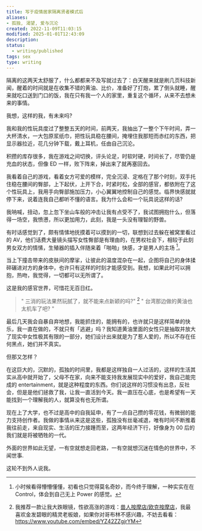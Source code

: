 ```yaml
---
title: 写于疫情居家隔离贤者模式后
aliases: 
- 孤独, 渴望, 爱与沉沦
created: 2022-11-09T11:03:15
modified: 2025-01-01T12:43:09
description: 
status:
  - writing/published
tags: sex
type: writing
---
```


隔离的这两天太舒服了，什么都都来不及写就过去了：白天醒来就是刷几页科技新闻，醒着的时间就是在收集不错的黄油、比价，准备好了打炮，累了倒头就睡，醒来就吃口送到门口的饭，我在只有我一个人的家里，重复这个循环，从来不去想未来的事情。

我想，这样的我，有未来吗?

我和我的性玩具度过了整整五天的时间，前两天，我抽出了一整个下午时间，弄一大杯清水，一大包原浆纸巾，把性玩具稳在腰间，掩埋住我那短而赤红的东西，把显示器拉近，花几分钟下载，戴上耳机，任由自己沉沦。

积攒的库存很多，我在游戏之间切换，评头论足，时软时硬，时间长了，尽管仍是充血的状态，但像 ED 一样，败下阵来，掉出来了就再塞回去。

我看着自己的游戏，看着女方可爱的模样，完全沉浸、定格在了那个时刻，双手托住稳在腰间的臀部，上下起伏，上开下合，时紧时松，全部的感官，都依附在了这个性玩具上，我用手向臀部施加压力，小心翼翼地控制自己的感觉。临界快感就就停下来，说着连我自己都听不懂的语言。我为什么会和一个玩具说这样的话?

我呐喊，扭动，忽上忽下坐山车般的冲击让我有点受不了，我试图拥抱什么，但落得一场空，我愤懑，所以更加用力，此刻，我是一头没有理智的野兽。

有时话感觉到了，颇有情愫地抚摸着可以摸到的一切，联想到过去躲在被窝里看过的 AV，他们话费大量镜头描写女性臀部是有理由的，在男权社会下，相较于此刻男女双方的情愫，生殖器的插入伴随来着「啪啪」快感，才是男人的主场 [^av_scence]。

当上下撞击带来的皮肤间的摩挲，让彼此的温度混杂在一起，企图将自己的身体揉碎碾进对方的身体中，也许只有这样的时刻才能感受到。我想，如果此时可以拥抱，热吻，我觉得，一切都可以无所谓了。

这是我的感官世界，可惜花无百日红。

> " 三消的玩法果然玩腻了，就不能来点新颖的吗?" [^star-galgame]
> " 台湾那边做的黄油也太机车了吧? "

最后几天我会自暴自弃地想，我能抓住的，能拥有的，也许就只是这样简单的快乐，我一直在做的，不就只有「逃避」吗？我知道黄油里面的女性只是抽取并放大了现实中女性极其有限的一部分，她们设计出来就是为了惹人爱的，所以不存在任何黑点，她们并不真实。

但那又怎样？

在这巨大的，沉默的，孤独的时间里，我都是这样独自一人过活的，这样的生活其实从高中就开始了，父母不在家，向来不能支持我发展现实中的爱好，我自己能完成的 entertainment，就是这种程度的东西。你们说这样的习惯没有出息，反社会，但是是他们拯救了我，让我一直活到今天。我一直压在心底，也是希望有一天能找到一个理解我的人，就算没有也无所谓。

现在上了大学，也不过是高中的自我延申，有了一点自己攒的零花钱，有微弱的能力支持创作者。我做的事情从来这是这些，孤独没有丝毫减退，唯有时间不断推着我往前走，来自现实、生活的压力接踵而至，这两年经济下行，好像身为 00 后的我们就是将被牺牲的一代。

外面的世界如此无望，一有空就想走回老路，一有空就想沉迷在情色的世界中，不闻世事.

这轮不到外人说我。

[^av_scence]: 小时候看得懵懵懂懂，初看也只觉得莫名奇妙，而今终于理解，一种实实在在 Control，体会到自己无上 Power 的感觉。
[^star-galgame]: 我推荐一款让我大跌眼镜，性欲高涨的游戏：[兽人按摩店/欧克按摩店](https://store.steampowered.com/app/1129540/)，我最喜欢金发碧眼的精灵老板娘，如果你对哥布林不感兴趣，不妨去看看：https://www.youtube.com/embed/YZ42ZZgjrYM

